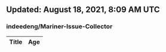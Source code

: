 ## Updated: August 18, 2021, 8:09 AM UTC


### indeedeng/Mariner-Issue-Collector
|**Title**|**Age**|
|:----|:----|